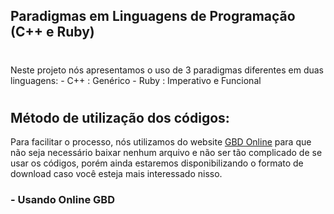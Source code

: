 ##  Paradigmas em Linguagens de Programação (C++ e Ruby)
#
Neste projeto nós apresentamos o uso de 3 paradigmas diferentes em duas linguagens:
        - C++ : Genérico
        - Ruby : Imperativo e Funcional
#
## Método de utilização dos códigos:
Para facilitar o processo, nós utilizamos do website [GBD Online](https://www.onlinegdb.com) para que não seja necessário baixar nenhum arquivo e não ser tão complicado de se usar os códigos, porém ainda estaremos disponibilizando o formato de download caso você esteja mais interessado nisso.

  ### - Usando Online GBD
  
